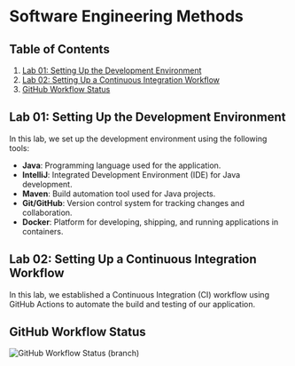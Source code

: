 # Software Engineering Methods

## Table of Contents
1. [Lab 01: Setting Up the Development Environment](#lab-01-setting-up-the-development-environment)
2. [Lab 02: Setting Up a Continuous Integration Workflow](#lab-02-setting-up-a-continuous-integration-workflow)
3. [GitHub Workflow Status](#github-workflow-status)

## Lab 01: Setting Up the Development Environment
In this lab, we set up the development environment using the following tools:
- **Java**: Programming language used for the application.
- **IntelliJ**: Integrated Development Environment (IDE) for Java development.
- **Maven**: Build automation tool used for Java projects.
- **Git/GitHub**: Version control system for tracking changes and collaboration.
- **Docker**: Platform for developing, shipping, and running applications in containers.

## Lab 02: Setting Up a Continuous Integration Workflow
In this lab, we established a Continuous Integration (CI) workflow using GitHub Actions to automate the build and testing of our application.

## GitHub Workflow Status
![GitHub Workflow Status (branch)](https://img.shields.io/github/actions/workflow/status/Alanna-Mc/software-engineering-methods/main.yml?branch=main)
